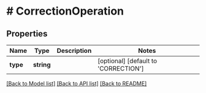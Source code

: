 # # CorrectionOperation

## Properties

Name | Type | Description | Notes
------------ | ------------- | ------------- | -------------
**type** | **string** |  | [optional] [default to 'CORRECTION']

[[Back to Model list]](../../README.md#models) [[Back to API list]](../../README.md#endpoints) [[Back to README]](../../README.md)
